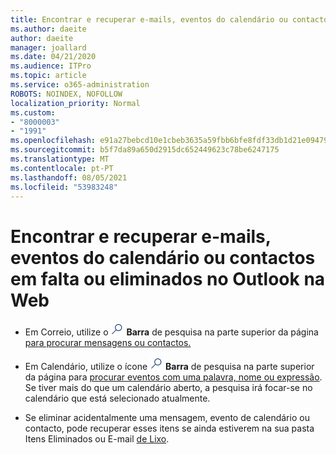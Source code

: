 ```yaml
---
title: Encontrar e recuperar e-mails, eventos do calendário ou contactos em falta ou eliminados
ms.author: daeite
author: daeite
manager: joallard
ms.date: 04/21/2020
ms.audience: ITPro
ms.topic: article
ms.service: o365-administration
ROBOTS: NOINDEX, NOFOLLOW
localization_priority: Normal
ms.custom:
- "8000003"
- "1991"
ms.openlocfilehash: e91a27bebcd10e1cbeb3635a59fbb6bfe8fdf33db1d21e094794fc82d9f0e608
ms.sourcegitcommit: b5f7da89a650d2915dc652449623c78be6247175
ms.translationtype: MT
ms.contentlocale: pt-PT
ms.lasthandoff: 08/05/2021
ms.locfileid: "53983248"
---
```

# <a name="find-and-recover-missing-or-deleted-email-calendar-events-or-contacts-in-outlook-on-the-web"></a>Encontrar e recuperar e-mails, eventos do calendário ou contactos em falta ou eliminados no Outlook na Web

- Em Correio, utilize o <img src='data:image/png;base64,iVBORw0KGgoAAAANSUhEUgAAABUAAAAVBAMAAABbObilAAAAKlBMVEX///+WqL7l6u8vUn8iR3azwNDCzNlObJFAYIkDLWNeeZuks8d7ka1thaRtSbf+AAAAS0lEQVQI12MgFjAdmVkKY6csYxK5AGUbAqWsIUzGBiARAmGzCwAJlgQwmyMARiDEEeoxzWEyQZivLAS3l8kQ4RplkDF4hRkWEvQSABbdDSdqA/J0AAAAAElFTkSuQmCC' />
 **Barra** de pesquisa na parte superior da página [para procurar mensagens ou contactos.](https://support.office.com/article/b27e5eb7-3255-4c61-bf16-1c6a16bc2e6b)

- Em Calendário, utilize o ícone <img src='data:image/png;base64,iVBORw0KGgoAAAANSUhEUgAAABUAAAAVBAMAAABbObilAAAAKlBMVEX///+WqL7l6u8vUn8iR3azwNDCzNlObJFAYIkDLWNeeZuks8d7ka1thaRtSbf+AAAAS0lEQVQI12MgFjAdmVkKY6csYxK5AGUbAqWsIUzGBiARAmGzCwAJlgQwmyMARiDEEeoxzWEyQZivLAS3l8kQ4RplkDF4hRkWEvQSABbdDSdqA/J0AAAAAElFTkSuQmCC' />
 **Barra** de pesquisa na parte superior da página para [procurar eventos com uma palavra, nome ou expressão](https://support.office.com/article/d587aaec-fb2c-4f6f-aee1-0df1fc591477). Se tiver mais do que um calendário aberto, a pesquisa irá focar-se no calendário que está selecionado atualmente.

- Se eliminar acidentalmente uma mensagem, evento de calendário ou contacto, pode recuperar esses itens se ainda estiverem na sua pasta Itens Eliminados ou E-mail [de Lixo](https://support.office.com/article/a8ca78ac-4721-4066-95dd-571842e9fb11).